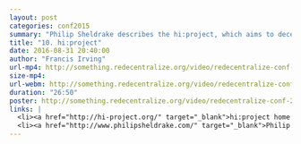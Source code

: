 ```yaml
---
layout: post
categories: conf2015
summary: "Philip Sheldrake describes the hi:project, which aims to decentralize the creation of user interfaces so they fit better to humans. Includes insights from marketing Firefox."
title: "10. hi:project"
date: 2016-08-31 20:40:00
author: "Francis Irving"
url-mp4: http://something.redecentralize.org/video/redecentralize-conf-2015-10-hi-project.mp4
size-mp4: 
url-webm: http://something.redecentralize.org/video/redecentralize-conf-2015-10-hi-project.webm
duration: "26:50"
poster: http://something.redecentralize.org/video/redecentralize-conf-2015-10-hi-project.jpg
links: |
  <li><a href="http://hi-project.org/" target="_blank">hi:project home page</a></li>
  <li><a href="http://www.philipsheldrake.com/" target="_blank">Philip Sheldrake's home page</a></li>
---
```

